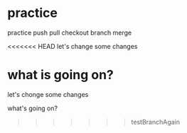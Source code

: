 # practice
practice push pull checkout branch merge

<<<<<<< HEAD
let's change some changes

what is going on?
=======
let's chonge some changes

what's going on?
>>>>>>> testBranchAgain
